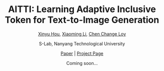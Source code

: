 <div align="center">
<h1>AITTI: Learning Adaptive Inclusive Token for Text-to-Image Generation</h1>

[Xinyu Hou](https://itsmag11.github.io/), [Xiaoming Li](https://csxmli2016.github.io/), [Chen Change Loy](https://www.mmlab-ntu.com/person/ccloy/)

<div>
    <sup></sup>S-Lab, Nanyang Technological University
</div>

[Paper]() | [Project Page](https://itsmag11.github.io/aitti/)

Coming soon...
